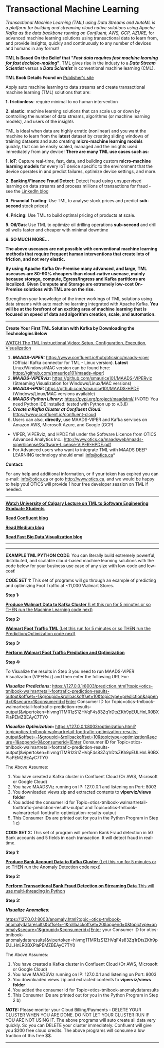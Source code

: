# Transactional Machine Learning
*Transactional Machine Learning (TML) using Data Streams and AutoML is a platform for building and streaming cloud native solutions using Apache Kafka as the data backbone running on Confluent, AWS, GCP, AZURE,* for advanced machine learning solutions using transactional data to learn from, and provide insights, quickly and continuously to any number of devices and humans in any format!

**TML Is Based On the Belief that "_Fast data requires fast machine learning for fast decision-making_"**. TML gives rise in the industy to a **_Data Stream Scientist_** versus a **_Data Scientist_** in conventional machine learning (CML). 

**TML Book Details Found on** [Publisher's site](https://www.apress.com/us/book/9781484270226)

Apply auto machine learning to data streams and create transactional machine learning (TML) solutions that are:
 
 **1. frictionless**: require minimal to no human intervention 
 
 **2. elastic**: machine learning solutions that can scale up or down by controlling the number of data streams, algorithms (or machine learning models), and users of the insights

TML is ideal when data are highly erratic (nonlinear) and you want the machine to learn from the **latest** dataset by creating sliding windows of training datasets and auto creating **micro-machine learning models** quickly, that can be easily scaled, managed and the insights used immediately from any device!  **There are many TML use cases such as:**

**1. IoT**: Capture real-time, fast, data, and building custom **micro-machine learning models** for every IoT device specific to the environment that the device operates in and predict failures, optimize device settings, and more.

**2. Banking/Finance Fraud Detect**: Detect fraud using unsupervised learning on data streams and process millions of transactions for fraud - see the [LinkedIn blog](https://www.linkedin.com/pulse/bank-fraud-detection-data-streams-kafka-google-cloud-maurice-ph-d-/?trackingId=HEyDMUFIS0C4smYhwuUBfg%3D%3D)

**3. Financial Trading**: Use TML to analyse stock prices and predict **sub-second** stock prices!

**4. Pricing**: Use TML to build optimal pricing of products at scale.

**5. Oil/Gas**: Use TML to optimize oil drilling operations **sub-second** and drill oil wells faster and cheaper with minimal downtime

**6. SO MUCH MORE...** 

**The above usecases are not possible with conventional machine learning methods that require frequent human interventions that create lots of friction, and not very elastic.**

**By using Apache Kafka On-Premise many advanced, and large, TML usecases are 80-90% cheapers than cloud-native usecase, mainly because storage, compute, Egress/Ingress and Kafka partitions are localized.  Given Compute and Storage are extremely low-cost On-Premise solutions with TML are on the rise.**

Strengthen your knowledge of the inner workings of TML solutions using data streams with auto machine learning integrated with Apache Kafka.  **You will be at the forefront of an exciting area of machine learning that is focused on speed of data and algorithm creation, scale, and automation.**

---

**Create Your First TML Solution with Kafka by Downloading the Technologies Below**

[WATCH The TML Instructional Video: Setup, Configuration, Execution, Visualization](https://youtu.be/b1fuIeC7d-8)

1) **_MAADS-VIPER:_** https://www.confluent.io/hub/oticsinc/maads-viper (Official Kafka connector for TML - Linux version).  **Latest** Linux/Windows/MAC version can be found here: https://github.com/smaurice101/maads-viper)
2) **_MAADS-VIPERviz:_** https://github.com/smaurice101/MAADS-VIPERviz (Streaming Visualization for Windows/Linux/MAC versions)
3) **_MAADS-HPDE:_** https://github.com/smaurice101/MAADS-HPDE (Windows/Linux/MAC versions available)
4) **_MAADS-Python Library:_** https://pypi.org/project/maadstml/ (NOTE: You need Python IDE installed: tested with Python up to v.3.8)
5) **_Create a Kafka Cluster at Confluent Cloud:_** https://www.confluent.io/confluent-cloud
6) Users can also, **directly**, use MAADS-VIPER and Kafka services on Amazon AWS, Microsoft Azure, and Google (GCP)

* VIPER, VIPERviz, and HPDE fall under the Software Licence from OTICS Advanced Analytics Inc.: http://www.otics.ca/maadsweb/maads-viper/license/Software-License-VIPER-HPDE.pdf
* For Advanced users who want to integrate TML with MAADS DEEP LEARNING technology should email info@otics.ca*

**Contact**: 

For any help and additional information, or if your token has expired you can e-mail: info@otics.ca or goto http://www.otics.ca, and we would be happy to help you! OTICS will provide 1 hour free developer session on TML if needed.

***
[**Watch University of Calgary Lecture on TML to Software Engineering Graduate Students**](https://lnkd.in/gxMw6Da)

[**Read Confluent blog**](https://www.confluent.io/blog/transactional-machine-learning-with-maads-viper-and-apache-kafka/)

[**Read Medium blog**](https://sebastian-maurice.medium.com/transactional-machine-learning-with-data-streams-for-real-time-predictions-and-optimization-using-eb12c4df597c)

[**Read Fast Big Data Visualization blog**](https://www.linkedin.com/pulse/fast-visualization-big-data-streams-using-sliding-maurice-ph-d-/?trackingId=OFDLTUUUSGqsgYTC0srzdw%3D%3D)

***

***
**EXAMPLE TML PYTHON CODE**: You can literally build extremely powerful, distributed, and scalable cloud-based machine learning solutions with the code below for your business use case of any size with low-code and low-cost!

**CODE SET 1:** This set of programs will go through an example of predicting and optimizing Foot Traffic at ~11,000 Walmart Stores. 

**Step 1:**

[**Produce Walmart Data to Kafka Cluster** (Let this run for 5 minutes or so THEN run the Machine Learning code next)](https://github.com/smaurice101/produce_data_to_kafka)

**Step 2:**

[**Walmart Foot Traffic TML** (Let this run for 5 minutes or so THEN run the Prediction/Optimization  code next)](https://github.com/smaurice101/Walmart-Foot-Traffic-Transactional-Machine-Learning)

**Step 3:**

[**Perform Walmart Foot Traffic Prediction and Optimization**](https://github.com/smaurice101/Walmart-Predict-and-Optimize-Foot-Traffic) 

**Step 4:**

To Visualize the results in Step 3 you need to run MAADS-VIPER Visualization (VIPERviz) and then enter the following URL For:

**_Visualize Predictions:_**
https://127.0.0.1:8003/prediction.html?topic=otics-tmlbook-walmartretail-foottrafic-prediction-results-output&offset=-1&groupid=&rollbackoffset=10&topictype=prediction&append=0&secure=1&consumerid=[Enter Consumer ID for Topic=otics-tmlbook-walmartretail-foottrafic-prediction-results-output]&vipertoken=hivmg1TMR1zS1ZHVqF4s83Zq1rDtsZKh9pEULHnLR0BXPlaPEMZBEAyC7TY0

**_Visualize Optimization:_**
https://127.0.0.1:8003/optimization.html?topic=otics-tmlbook-walmartretail-foottrafic-optimization-results-output&offset=-1&groupid=&rollbackoffset=10&topictype=optimization&secure=1&append=0&consumerid=[Enter Consumer ID for Topic=otics-tmlbook-walmartretail-foottrafic-prediction-results-output]&vipertoken=hivmg1TMR1zS1ZHVqF4s83Zq1rDtsZKh9pEULHnLR0BXPlaPEMZBEAyC7TY0


The Above Assumes:
1) You have created a Kafka cluster in Confluent Cloud (Or AWS, Microsoft or Google Cloud)
2) You have MAADSViz running on IP: 127.0.0.1 and listening on Port: 8003
3) You downloaded views zip and extracted contents to **viperviz/views folder**
4) You added the consumer id for Topic=otics-tmlbook-walmartretail-foottrafic-prediction-results-output and Topic=otics-tmlbook-walmartretail-foottrafic-optimization-results-output
5) This Consumer IDs are printed out for you in the Python Program in Step 1 c)

**CODE SET 2:** This set of program will perform Bank Fraud detection in 50 Bank accounts and 5 fields in each transaction.  It will detect fraud in real-time. 

**Step 1:**

[**Produce Bank Account Data to Kafka Cluster** (Let this run for 5 minutes or so THEN run the Anomaly Detection code next)](https://github.com/smaurice101/Produce-Bank-Fraud-Data-to-Kafka)

**Step 2:**

[**Perform Transactional Bank Fraud Detection on Streaming Data** This will use multi-threading in Python](https://github.com/smaurice101/Predict-Bank-Fraud)

**Step 3:**

**_Visualize Anomalies:_**

https://127.0.0.1:8003/anomaly.html?topic=otics-tmlbook-anomalydataresults&offset=-1&rollbackoffset=20&append=0&topictype=anomaly&secure=1&groupid=&consumerid=[Enter your Consumer ID for otics-tmlbook-anomalydataresults]&vipertoken=hivmg1TMR1zS1ZHVqF4s83Zq1rDtsZKh9pEULHnLR0BXPlaPEMZBEAyC7TY0

The Above Assumes:
1) You have created a Kafka cluster in Confluent Cloud (Or AWS, Microsoft or Google Cloud)
2) You have MAADSViz running on IP: 127.0.0.1 and listening on Port: 8003
3) You downloaded views zip and extracted contents to **viperviz/views folder**
4) You added the consumer id for Topic=otics-tmlbook-anomalydataresults
5) This Consumer IDs are printed out for you in the Python Program in Step 2 b)

**_NOTE:_** Please monitor your Cloud Billing/Payments - DELETE YOUR CLUSTER WHEN YOU ARE DONE.  DO NOT LET YOUR CLUSTER RUN IF YOU ARE NOT USING IT.  The above programs will auto create all data very quickly. So you can DELETE your cluster immediately.  Confluent will give you $200 free cloud credits.  The above programs will consume a low fraction of this free $$.
***
